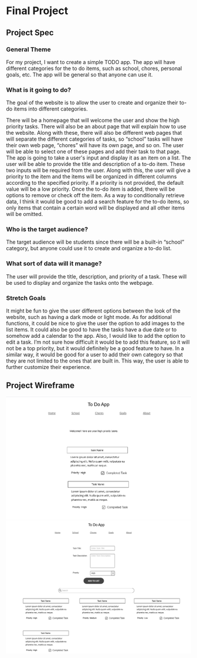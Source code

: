 # Final Project

## Project Spec

### General Theme
For my project, I want to create a simple TODO app. The app will have different categories for the to do items, such as school, chores, personal goals, etc. The app will be general so that anyone can use it. 


### What is it going to do?
The goal of the website is to allow the user to create and organize their to-do items into different categories. 


There will be a homepage that will welcome the user and show the high priority tasks. There will also be an about page that will explain how to use the website. Along with these, there will also be different web pages that will separate the different categories of tasks, so “school” tasks will have their own web page, “chores” will have its own page, and so on. The user will be able to select one of these pages and add their task to that page. The app is going to take a user's input and display it as an item on a list. The user will be able to provide the title and description of a to-do item. These two inputs will be required from the user. Along with this, the user will give a priority to the item and the items will be organized in different columns according to the specified priority. If a priority is not provided, the default value will be a low priority. Once the to-do item is added, there will be options to remove or check off the item.  As a way to conditionally retrieve data, I think it would be good to add a search feature for the to-do items, so only items that contain a certain word will be displayed and all other items will be omitted. 


### Who is the target audience?
The target audience will be students since there will be a built-in “school” category, but anyone could use it to create and organize a to-do list.  


### What sort of data will it manage?
The user will provide the title, description, and priority of a task. These will be used to display and organize the tasks onto the webpage. 


### Stretch Goals
It might be fun to give the user different options between the look of the website, such as having a dark mode or light mode. As for additional functions, it could be nice to give the user the option to add images to the list items. It could also be good to have the tasks have a due date or to somehow add a calendar to the app. Also, I would like to add the option to edit a task. I’m not sure how difficult it would be to add this feature, so it will not be a top priority, but it would definitely be a good feature to have. In a similar way, it would be good for a user to add their own category so that they are not limited to the ones that are built in. This way, the user is able to further customize their experience.

## Project Wireframe
![wireframe](wireframe_2.png)
![wireframe](wireframe_1.png)
